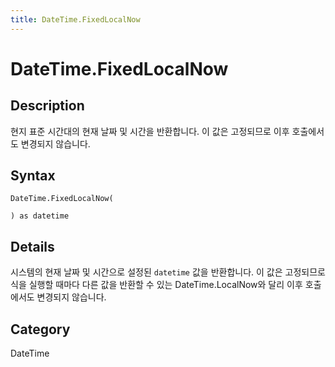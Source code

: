 ```yaml
---
title: DateTime.FixedLocalNow
---
```


# DateTime.FixedLocalNow


## Description

현지 표준 시간대의 현재 날짜 및 시간을 반환합니다. 이 값은 고정되므로 이후 호출에서도 변경되지 않습니다.


## Syntax

```powerquery
DateTime.FixedLocalNow(

) as datetime
```


## Details

시스템의 현재 날짜 및 시간으로 설정된 <code>datetime</code> 값을 반환합니다. 이 값은 고정되므로 식을 실행할 때마다 다른 값을 반환할 수 있는 DateTime.LocalNow와 달리 이후 호출에서도 변경되지 않습니다.



## Category
DateTime

